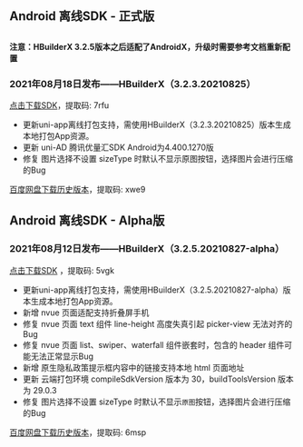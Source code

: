 ## Android 离线SDK - 正式版

##

**注意：HBuilderX 3.2.5版本之后适配了AndroidX，升级时需要参考文档重新配置**

### 2021年08月18日发布——HBuilderX（3.2.3.20210825）
[点击下载SDK](https://pan.baidu.com/s/14SZ-CjlbaNtGHk3CpamgXQ)，提取码: 7rfu

+ 更新uni-app离线打包支持，需使用HBuilderX（3.2.3.20210825）版本生成本地打包App资源。
+ 更新 uni-AD 腾讯优量汇SDK Android为4.400.1270版
+ 修复 图片选择不设置 sizeType 时默认不显示原图按钮，选择图片会进行压缩的Bug


[百度网盘下载历史版本](https://pan.baidu.com/s/1qxxUqh9ifF7mfJ4T46NB4Q)，提取码: xwe9



## Android 离线SDK - Alpha版### 2021年08月12日发布——HBuilderX（3.2.5.20210827-alpha）[点击下载SDK](https://pan.baidu.com/s/1NLBTW94Im_zg5R38Wiijdg) ，提取码: 5vgk+ 更新uni-app离线打包支持，需使用HBuilderX（3.2.5.20210827-alpha）版本生成本地打包App资源。
+ 新增 nvue 页面适配支持折叠屏手机
+ 修复 nvue 页面 text 组件 line-height 高度失真引起 picker-view 无法对齐的Bug
+ 修复 nvue 页面 list、swiper、waterfall 组件嵌套时，包含的 header 组件可能无法正常显示Bug
+ 新增 原生隐私政策提示框内容中的链接支持本地 html 页面地址
+ 更新 云端打包环境 compileSdkVersion 版本为 30，buildToolsVersion 版本为 29.0.3
+ 修复 图片选择不设置 sizeType 时默认不显示`原图`按钮，选择图片会进行压缩的Bug[百度网盘下载历史版本](https://pan.baidu.com/s/10fne34bwxWGtDJTd4PhroA)，提取码: 6msp
